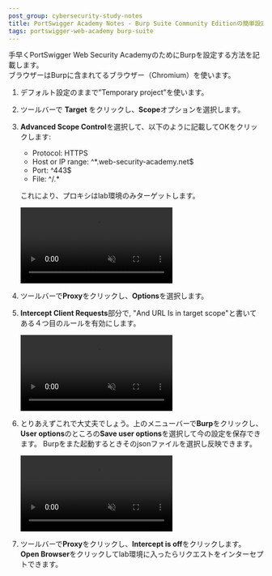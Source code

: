 ```yaml
---
post_group: cybersecurity-study-notes
title: PortSwigger Academy Notes - Burp Suite Community Editionの簡単設定手順
tags: portswigger-web-academy burp-suite 
---
```


手早くPortSwigger Web Security AcademyのためにBurpを設定する方法を記載します。  
ブラウザーはBurpに含まれてるブラウザー（Chromium）を使います。

1. デフォルト設定のままで”Temporary project”を使います。

2. ツールバーで **Target** をクリックし、**Scope**オプションを選択します。

3. **Advanced Scope Control**を選択して、以下のように記載してOKをクリックします: 
   - Protocol: HTTPS
   - Host or IP range: ^*\.web-security-academy\.net$
   - Port: ^443$
   - File: ^/.*
  
   これにより、プロキシはlab環境のみターゲットします。

   <video src="/assets/videos/portswigger-academy-notes/burp-setup-1.mp4" controls loop autoplay muted></video>

4. ツールバーで**Proxy**をクリックし、**Options**を選択します。

5. **Intercept Client Requests**部分で, "And URL Is in target scope"と書いてある４つ目のルールを有効にします。

   <video src="/assets/videos/portswigger-academy-notes/burp-setup-2.mp4" controls loop autoplay muted></video>

6. とりあえずこれで大丈夫でしょう。上のメニューバーで**Burp**をクリックし、**User options**のところの**Save user options**を選択して今の設定を保存できます。
   Burpをまた起動するときそのjsonファイルを選択し反映できます。
   
   <video src="/assets/videos/portswigger-academy-notes/burp-setup-3.mp4" controls loop autoplay muted></video>

7. ツールバーで**Proxy**をクリックし、**Intercept is off**をクリックします。**Open Browser**をクリックしてlab環境に入ったらリクエストをインターセプトできます。